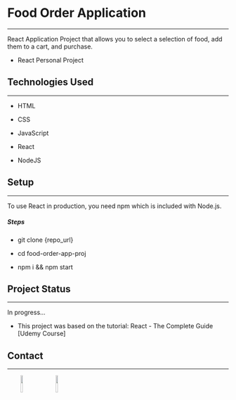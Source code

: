 <h1>Food Order Application</h1>
<hr><p>React Application Project that allows you to select a selection of food, add them to a cart, and purchase.</p><ul>
<li>React Personal Project</li>
</ul><h2>Technologies Used</h2>
<hr><ul>
<li>HTML</li>
</ul><ul>
<li>CSS</li>
</ul><ul>
<li>JavaScript</li>
</ul><ul>
<li>React</li>
</ul><ul>
<li>NodeJS</li>
</ul><h2>Setup</h2>
<hr><p>To use React in production, you need npm which is included with Node.js.</p><h5>Steps</h5><ul>
<li>git clone {repo_url}</li>
</ul><ul>
<li>cd food-order-app-proj</li>
</ul><ul>
<li>npm i &amp;&amp; npm start</li>
</ul><h2>Project Status</h2>
<hr><p>In progress...</p><ul>
<li>This project was based on the tutorial: React - The Complete Guide [Udemy Course]</li>
</ul><h2>Contact</h2>
<hr><p><span style="margin-right: 30px;"></span><a href="https://www.linkedin.com/in/davmz/"><img target="_blank" src="https://cdn.jsdelivr.net/gh/devicons/devicon/icons/linkedin/linkedin-original.svg" style="width: 10%;"></a><span style="margin-right: 30px;"></span><a href="https://github.com/davmz"><img target="_blank" src="https://cdn.jsdelivr.net/gh/devicons/devicon/icons/github/github-original.svg" style="width: 10%;"></a></p>